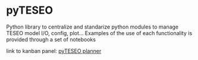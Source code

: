 # pyTESEO
Python library to centralize and standarize python modules to manage TESEO model I/O, config, plot...
Examples of the use of each functionality is provided through a set of notebooks

link to kanban panel: [pyTESEO planner](https://tasks.office.com/unican.onmicrosoft.com/Home/PlanViews/77hd5AVHEEeYOvNXygI2j5YAAfJE?Type=PlanLink&Channel=Link&CreatedTime=638073235719140000)